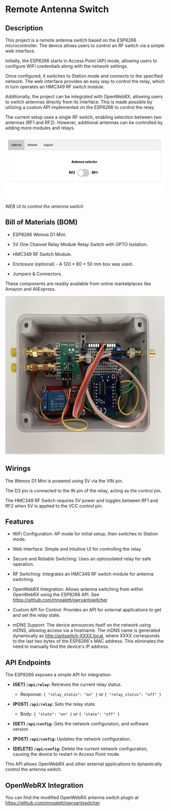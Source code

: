 # Remote Antenna Switch

## Description

This project is a remote antenna switch based on the ESP8266 microcontroller. The device allows users to control an RF switch via a simple web interface.

Initially, the ESP8266 starts in Access Point (AP) mode, allowing users to configure WiFi credentials along with the network settings.

Once configured, it switches to Station mode and connects to the specified network. The web interface provides an easy way to control the relay, which in turn operates an HMC349 RF switch module.

Additionally, the project can be integrated with OpenWebRX, allowing users to switch antennas directly from its interface. This is made possible by utilizing a custom API implemented on the ESP8266 to control the relay.

The current setup uses a single RF switch, enabling selection between two antennas (RF1 and RF2). However, additional antennas can be controlled by adding more modules and relays.

<img src="docs/web_ui.png" width="600" height="200">

_WEB UI to control the antenna switch_

## Bill of Materials (BOM)

- ESP8266 Wemos D1 Mini.

- 5V One Channel Relay Module Relay Switch with OPTO Isolation.

- HMC349 RF Switch Module.

- Enclosure (optional) - A 120 × 80 × 50 mm box was used..

- Jumpers & Connectors.

These components are readily available from online marketplaces like Amazon and AliExpress.

<img src="docs/IMG_0179.jpg" width="600" height="500">

## Wirings

The Wemos D1 Mini is powered using 5V via the VIN pin.

The D3 pin is connected to the IN pin of the relay, acting as the control pin.

The HMC349 RF Switch requires 5V power and toggles between RF1 and RF2 when 5V is applied to the VCC control pin.

## Features

- WiFi Configuration: AP mode for initial setup, then switches to Station mode.

- Web Interface: Simple and intuitive UI for controlling the relay.

- Secure and Reliable Switching: Uses an optoisolated relay for safe operation.

- RF Switching: Integrates an HMC349 RF switch module for antenna switching.

- OpenWebRX Integration: Allows antenna switching from within OpenWebRX using the ESP8266 API. See https://github.com/mnoalett/owrxantswitcher

- Custom API for Control: Provides an API for external applications to get and set the relay state.

- mDNS Support: The device announces itself on the network using mDNS, allowing access via a hostname. The mDNS name is generated dynamically as http://antswitch-XXXX.local, where XXXX corresponds to the last two bytes of the ESP8266's MAC address. This eliminates the need to manually find the device's IP address.

## API Endpoints

The ESP8266 exposes a simple API for integration:

- **(GET) `/api/relay`:** Retrieves the current relay status.
  - Response: `{ "relay_status": "on" }` or `{ "relay_status": "off" }`
- **(POST) `/api/relay`:** Sets the relay state.
  - Body: `{ "state": "on" }` or `{ "state": "off" }`
- **(GET) `/api/config`:** Gets the network configuration, and software version

- **(POST) `/api/config`:** Updates the network configuration.

- **(DELETE) `/api/config`:** Delete the current network configuration, causing the device to restart in Access Point mode.

This API allows OpenWebRX and other external applications to dynamically control the antenna switch.

## OpenWebRX Integration

You can find the modified OpenWebRX antenna switch plugin at https://github.com/mnoalett/owrxantswitcher

##
